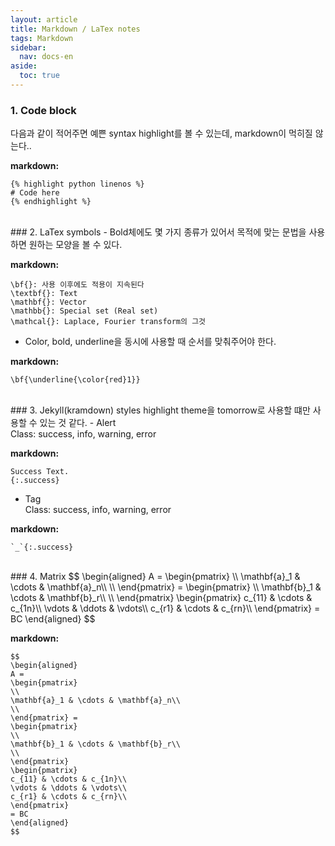 ```yaml
---
layout: article
title: Markdown / LaTex notes
tags: Markdown
sidebar:
  nav: docs-en
aside:
  toc: true
---
```


### 1. Code block
다음과 같이 적어주면 예쁜 syntax highlight를 볼 수 있는데, markdown이 먹히질 않는다..

**markdown:**

    {% highlight python linenos %}
    # Code here
    {% endhighlight %}

<br>
### 2. LaTex symbols
- Bold체에도 몇 가지 종류가 있어서 목적에 맞는 문법을 사용하면 원하는 모양을 볼 수 있다.

**markdown:**

    \bf{}: 사용 이후에도 적용이 지속된다
    \textbf{}: Text
    \mathbf{}: Vector
    \mathbb{}: Special set (Real set)
    \mathcal{}: Laplace, Fourier transform의 그것

- Color, bold, underline을 동시에 사용할 때 순서를 맞춰주어야 한다.

**markdown:**

    \bf{\underline{\color{red}1}}

<br>
### 3. Jekyll(kramdown) styles
highlight theme을 tomorrow로 사용할 떄만 사용할 수 있는 것 같다.
- Alert
<br>Class: success, info, warning, error

**markdown:**

    Success Text.
    {:.success}

- Tag
<br>Class: success, info, warning, error

**markdown:**

    `_`{:.success}

<br>
### 4. Matrix
$$
\begin{aligned}
A =
\begin{pmatrix}
\\
\mathbf{a}_1 & \cdots & \mathbf{a}_n\\
\\
\end{pmatrix} =
\begin{pmatrix}
\\
\mathbf{b}_1 & \cdots & \mathbf{b}_r\\
\\
\end{pmatrix}
\begin{pmatrix}
c_{11} & \cdots & c_{1n}\\
\vdots & \ddots & \vdots\\
c_{r1} & \cdots & c_{rn}\\
\end{pmatrix}
= BC
\end{aligned}
$$

**markdown:**

    $$
    \begin{aligned}
    A =
    \begin{pmatrix}
    \\
    \mathbf{a}_1 & \cdots & \mathbf{a}_n\\
    \\
    \end{pmatrix} =
    \begin{pmatrix}
    \\
    \mathbf{b}_1 & \cdots & \mathbf{b}_r\\
    \\
    \end{pmatrix}
    \begin{pmatrix}
    c_{11} & \cdots & c_{1n}\\
    \vdots & \ddots & \vdots\\
    c_{r1} & \cdots & c_{rn}\\
    \end{pmatrix}
    = BC
    \end{aligned}
    $$
